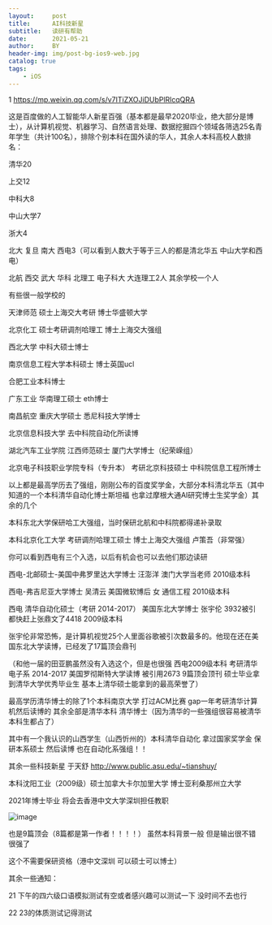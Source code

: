 ```yaml
---
layout:     post
title:      AI科技新星
subtitle:   读研有帮助
date:       2021-05-21
author:     BY
header-img: img/post-bg-ios9-web.jpg
catalog: true
tags:
    - iOS
---
```

1 
https://mp.weixin.qq.com/s/v7ITiZXOJiDUbPlRlcqQRA

这是百度做的人工智能华人新星百强（基本都是最早2020毕业，绝大部分是博士），从计算机视觉、机器学习、自然语言处理、数据挖掘四个领域各筛选25名青年学生（共计100名），排除个别本科在国外读的华人，其余人本科高校人数排名：

清华20 

上交12 

中科大8 

中山大学7

浙大4

北大 复旦 南大 西电3（可以看到人数大于等于三人的都是清北华五 中山大学和西电）

北航 西交 武大 华科 北理工 电子科大 大连理工2人 其余学校一个人

有些很一般学校的

天津师范 硕士上海交大考研 博士华盛顿大学

北京化工 硕士考研调剂哈理工 博士上海交大强组

西北大学 中科大硕士博士

南京信息工程大学本科硕士 博士英国ucl

合肥工业本科博士

广东工业 华南理工硕士 eth博士

南昌航空 重庆大学硕士 悉尼科技大学博士

北京信息科技大学 去中科院自动化所读博

湖北汽车工业学院 江西师范硕士 厦门大学博士（纪荣嵘组）

北京电子科技职业学院专科（专升本） 考研北京科技硕士 中科院信息工程所博士


以上都是最高学历去了强组，刚刚公布的百度奖学金，大部分本科清北华五（其中知道的一个本科清华自动化博士斯坦福 也拿过摩根大通AI研究博士生奖学金）其余的几个

本科东北大学保研哈工大强组，当时保研北航和中科院都得递补录取

本科北京化工大学 考研调剂哈理工硕士  博士上海交大强组 卢策吾（非常强）


你可以看到西电有三个入选，以后有机会也可以去他们那边读研

西电-北邮硕士-美国中弗罗里达大学博士 汪澎洋 澳门大学当老师 2010级本科

西电-弗吉尼亚大学博士  吴清云 美国微软博后 女 通信工程 2010级本科

西电 清华自动化硕士（考研 2014-2017） 美国东北大学博士 张宇伦 3932被引 都快赶上张鼎文了4418  2009级本科 

张宇伦非常恐怖，是计算机视觉25个人里面谷歌被引次数最多的。他现在还在美国东北大学读博，已经发了17篇顶会鼎刊

（和他一届的田亚鹏虽然没有入选这个，但是也很强 西电2009级本科 考研清华电子系 2014-2017 美国罗彻斯特大学读博 被引用2673 9篇顶会顶刊 硕士毕业拿到清华大学优秀毕业生 基本上清华硕士能拿到的最高荣誉了）


最高学历清华博士的除了1个本科南京大学 打过ACM比赛 gap一年考研清华计算机然后读博的 其余全部是清华本科 清华博士（因为清华的一些强组很容易被清华本科生都占了）

其中有一个我认识的山西学生（山西忻州的）本科清华自动化 拿过国家奖学金 保研本系硕士 然后读博 也在自动化系强组！！


其余一些科技新星
于天舒 http://www.public.asu.edu/~tianshuy/

本科沈阳工业（2009级）硕士加拿大卡尔加里大学 博士亚利桑那州立大学

2021年博士毕业 将会去香港中文大学深圳担任教职

![image](https://user-images.githubusercontent.com/24884878/119075961-4c805580-ba24-11eb-91f2-9c2ac3580c0f.png)

也是9篇顶会（8篇都是第一作者！！！！） 虽然本科背景一般 但是输出很不错 很强了

这个不需要保研资格（港中文深圳 可以硕士可以博士）



其余一些通知：

21 下午的四六级口语模拟测试有空或者感兴趣可以测试一下 没时间不去也行

22 23的体质测试记得测试
